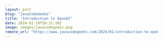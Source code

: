 ```yaml
---
layout: post
blog: "JavaCodeGeeks"
title: "Introduction to OpenAI"
date: 2024-01-19T10:31:28Z
image: images/javacodegeeks.png
remote_url: "https://www.javacodegeeks.com/2024/01/introduction-to-openai.html"
---
```

